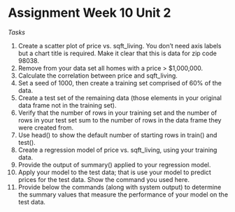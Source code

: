 # Assignment Week 10 Unit 2
*Tasks*
1. Create a scatter plot of price vs. sqft_living. You don’t need axis labels but a chart title is required. Make it clear that this is data for zip code 98038.
2. Remove from your data set all homes with a price > $1,000,000.
3. Calculate the correlation between price and sqft_living.
4. Set a seed of 1000, then create a training set comprised of 60% of the data.
5. Create a test set of the remaining data (those elements in your original data frame not in the training set).
6. Verify that the number of rows in your training set and the number of rows in your test set sum to the number of rows in the data frame they were created from.
7. Use head() to show the default number of starting rows in train() and test().
8. Create a regression model of price vs. sqft_living, using your training data.
9. Provide the output of summary() applied to your regression model.
10. Apply your model to the test data; that is use your model to predict prices for the test data. Show the command you used here.
11. Provide below the commands (along with system output) to determine the summary values that measure the performance of your model on the test data.
